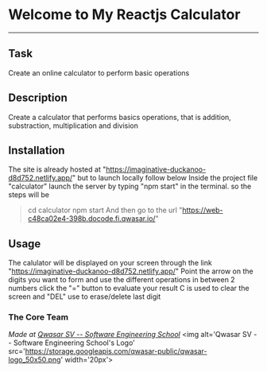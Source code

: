 # Welcome to My Reactjs Calculator
***

## Task
Create an online calculator to perform basic operations

## Description
Create a calculator that performs basics operations, that is addition, substraction, multiplication and division

## Installation
The site is already hosted at "https://imaginative-duckanoo-d8d752.netlify.app/" but to launch locally follow below
Inside the project file "calculator" launch the server by typing "npm start" in the terminal. so the steps will be
>cd calculator
>npm start
And then go to the url "https://web-c48ca02e4-398b.docode.fi.qwasar.io/"

## Usage
The calulator will be displayed on your screen through the link "https://imaginative-duckanoo-d8d752.netlify.app/"
Point the arrow on the digits you want to form and use the different operations in between 2 numbers
click the "=" button to evaluate your result
C is used to clear the screen and "DEL" use to erase/delete last digit

### The Core Team


<span><i>Made at <a href='https://qwasar.io'>Qwasar SV -- Software Engineering School</a></i></span>
<span><img alt='Qwasar SV -- Software Engineering School's Logo' src='https://storage.googleapis.com/qwasar-public/qwasar-logo_50x50.png' width='20px'></span>
